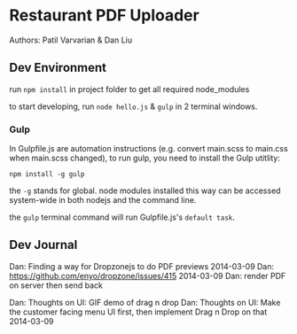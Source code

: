 # Restaurant PDF Uploader 

Authors: Patil Varvarian & Dan Liu

## Dev Environment

run `npm install` in project folder to get all required node_modules

to start developing, run  `node hello.js` & `gulp` in 2 terminal windows.

### Gulp

In Gulpfile.js are automation instructions (e.g. convert main.scss to main.css when main.scss changed), to run gulp, you need to install the Gulp utitlity:

`npm install -g gulp`

the `-g` stands for global. node modules installed this way can be accessed system-wide in both nodejs and the command line.

the `gulp` terminal command will run Gulpfile.js's `default task`.



## Dev Journal

Dan: Finding a way for Dropzonejs to do PDF previews 2014-03-09
Dan: https://github.com/enyo/dropzone/issues/415 2014-03-09
Dan: render PDF on server then send back

Dan: Thoughts on UI: GIF demo of drag n drop
Dan: Thoughts on UI: Make the customer facing menu UI first, then implement Drag n Drop on that 2014-03-09

